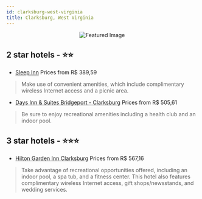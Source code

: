```yaml
---
id: clarksburg-west-virginia
title: Clarksburg, West Virginia
---
```


<center><img src="https://i.travelapi.com/hotels/2000000/1780000/1775400/1775364/4c829124_z.jpg" alt="Featured Image" /></center>


##  2 star hotels - ⭐️⭐️

-    [Sleep Inn](https://us.hurb.com/hotels/clarksburg/sleep-inn-JNP-JP180238?cmp=18055) Prices from R$ 389,59
   > Make use of convenient amenities, which include complimentary wireless Internet access and a picnic area.
-    [Days Inn & Suites Bridgeport - Clarksburg](https://us.hurb.com/hotels/clarksburg/days-inn-suites-bridgeport-clarksburg-JNP-JP206348?cmp=18055) Prices from R$ 505,61
   > Be sure to enjoy recreational amenities including a health club and an indoor pool.

##  3 star hotels - ⭐️⭐️⭐️

-    [Hilton Garden Inn Clarksburg](https://us.hurb.com/hotels/clarksburg/hilton-garden-inn-clarksburg-JNP-JP036814?cmp=18055) Prices from R$ 567,16
   > Take advantage of recreational opportunities offered, including an indoor pool, a spa tub, and a fitness center. This hotel also features complimentary wireless Internet access, gift shops/newsstands, and wedding services.
